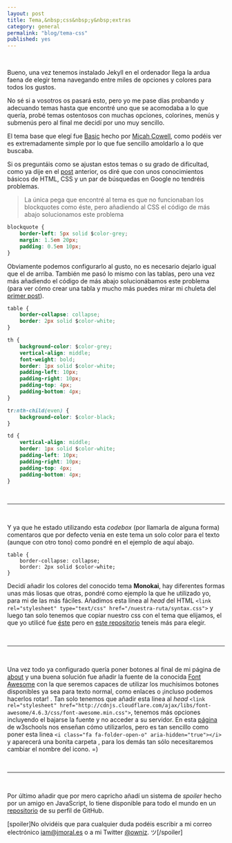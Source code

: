 ```yaml
---
layout: post
title: Tema,&nbsp;css&nbsp;y&nbsp;extras
category: general
permalink: "blog/tema-css"
published: yes
---
```


<br>

Bueno, una vez tenemos instalado Jekyll en el ordenador llega la ardua faena de elegir tema navegando entre miles de opciones y colores para todos los gustos.

No sé si a vosotros os pasará esto, pero yo me pase días probando y adecuando temas hasta que encontré uno que se acomodaba a lo que quería, probé temas ostentosos con muchas opciones, colorines, menús y submenús pero al final me decidí por uno muy sencillo.

El tema base que elegí fue [Basic](http://jekyllthemes.org/themes/basic/ "Jekyll Themes") hecho por [Micah Cowell](https://github.com/getmicah "Micah Cowell"), como podéis ver es extremadamente simple por lo que fue sencillo amoldarlo a lo que buscaba.

Si os preguntáis como se ajustan estos temas o su grado de dificultad, como ya dije en el [post](http://jmoral.es/blog/jekyll-por-que "Jekyll ¿Por qué?") anterior, os diré que con unos conocimientos básicos de HTML, CSS y un par de búsquedas en Google no tendréis problemas.

> La única pega que encontré al tema es que no funcionaban los blockquotes como éste, pero añadiendo al CSS el código de más abajo solucionamos este problema

```css
blockquote {
	border-left: 5px solid $color-grey;
	margin: 1.5em 20px;
	padding: 0.5em 10px;
}
```

Obviamente podemos configurarlo al gusto, no es necesario dejarlo igual que el de arriba. También me pasó lo mismo con las tablas, pero una vez más añadiendo el código de más abajo solucionábamos este problema (para ver cómo crear una tabla y mucho más puedes mirar mi chuleta del [primer post](http://jmoral.es/blog/hola-mundo "¡Hola mundo!")).

```css
table {
	border-collapse: collapse;
  	border: 2px solid $color-white;  
}

th {
	background-color: $color-grey;
	vertical-align: middle;
	font-weight: bold;
	border: 1px solid $color-white;
	padding-left: 10px;
	padding-right: 10px;
	padding-top: 4px;
	padding-bottom: 4px;
}

tr:nth-child(even) {
	background-color: $color-black;
}

td {
	vertical-align: middle;
	border: 1px solid $color-white;
	padding-left: 10px;
	padding-right: 10px;
	padding-top: 4px;
	padding-bottom: 4px;
}
```
<br>
<hr class="codebreak">
<br>

Y ya que he estado utilizando esta *codebox* (por llamarla de alguna forma) comentaros que por defecto venia en este tema un solo color para el texto (aunque con otro tono) como pondré en el ejemplo de aquí abajo.

	table {
		border-collapse: collapse;
  		border: 2px solid $color-white;  
	}

Decidí añadir los colores del conocido tema **Monokai**, hay diferentes formas unas más liosas que otras, pondré como ejemplo la que he utilizado yo, para mi de las más fáciles. Añadimos esta línea al *head* del HTML `<link rel="stylesheet" type="text/css" href="/nuestra-ruta/syntax.css">` y luego tan solo tenemos que copiar nuestro css con el tema que elijamos, el que yo utilicé fue [éste](https://github.com/owniz/owniz.github.io/blob/master/assets/css/syntax.css "GitHub") pero en [este repositorio](https://github.com/jwarby/jekyll-pygments-themes "GitHub") teneis más para elegir.

<br>
<hr class="codebreak">
<br>

Una vez todo ya configurado quería poner botones al final de mi página de [about](http://jmoral.es/me/ "About me") y una buena solución fue añadir la fuente de la conocida [Font Awesome](http://fontawesome.io/ "Font Awesome") con la que seremos capaces de utilizar los muchísimos botones disponibles ya sea para texto normal, como enlaces o ¡incluso podemos hacerlos rotar! <i class="fa fa-spinner fa-pulse"></i>.
Tan solo tenemos que añadir esta linea al *head* `<link rel="stylesheet" href="http://cdnjs.cloudflare.com/ajax/libs/font-awesome/4.6.3/css/font-awesome.min.css">`, tenemos más opciones incluyendo el bajarse la fuente y no acceder a su servidor. En esta [página](http://www.w3schools.com/icons/fontawesome_icons_intro.asp "w3schools") de w3schools nos enseñan cómo utilizarlos, pero es tan sencillo como poner esta linea `<i class="fa fa-folder-open-o" aria-hidden="true"></i>` y aparecerá una bonita carpeta <i class="fa fa-folder-open-o" aria-hidden="true"></i>, para los demás tan sólo necesitaremos cambiar el nombre del icono. =)

<br>
<hr class="codebreak">
<br>

Por último añadir que por mero capricho añadí un sistema de *spoiler* hecho por un amigo en JavaScript, lo tiene disponible para todo el mundo en un [repositorio](https://github.com/legomolina/LMSpoiler "GitHub")
de su perfil de GitHub.

[spoiler]No olvidéis que para cualquier duda podéis escribir a mi correo electrónico [iam@jmoral.es](mailto:iam@jmoral.es "iam@jmoral.es") o a mi Twitter [@owniz](https://twitter.com/owniz "Twitter"). ツ[/spoiler]

